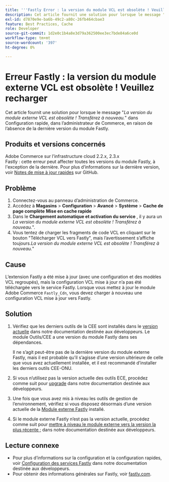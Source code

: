 ```yaml
---
title: '''Fastly Error : la version du module VCL est obsolète ! Veuillez recharger"'
description: Cet article fournit une solution pour lorsque le message "*Plugin VCL version est obsolète ! Transférez à nouveau.*" dans Configuration rapide, dans l’administrateur Commerce, en raison de l’absence de la dernière installation du module Fastly.
exl-id: d7870e9e-ba6b-49c2-a80c-26fb464cbae3
feature: Best Practices, Cache
role: Developer
source-git-commit: 1d2e0c1b4a8e3d79a362500ee3ec7bde84a6ce0d
workflow-type: tm+mt
source-wordcount: '397'
ht-degree: 0%

---
```


# Erreur Fastly : la version du module externe VCL est obsolète ! Veuillez recharger

Cet article fournit une solution pour lorsque le message &quot;*La version du module externe VCL est obsolète ! Transférez à nouveau.*&quot; dans Configuration rapide, dans l’administrateur de Commerce, en raison de l’absence de la dernière version du module Fastly.

## Produits et versions concernés

Adobe Commerce sur l’infrastructure cloud 2.2.x, 2.3.x<br>
Fastly : cette erreur peut affecter toutes les versions du module Fastly, à l&#39;exception de la dernière. Pour plus d’informations sur la dernière version, voir [Notes de mise à jour rapides](https://github.com/fastly/fastly-magento2/releases) sur GitHub.

## Problème

1. Connectez-vous au panneau d’administration de Commerce.
1. Accédez à **Magasins** > **Configuration** > **Avancé** > **Système** > **Cache de page complète**   **Mise en cache rapide**
1. Dans le **Chargement automatique et activation du service** , il y aura un *La version du module externe VCL est obsolète ! Transférez à nouveau.*&quot;.
1. Vous tentez de charger les fragments de code VCL en cliquant sur le bouton &quot;Télécharger VCL vers Fastly&quot;, mais l’avertissement s’affiche toujours.*La version du module externe VCL est obsolète ! Transférez à nouveau.*&quot;

## Cause

L’extension Fastly a été mise à jour (avec une configuration et des modèles VCL regroupés), mais la configuration VCL mise à jour n’a pas été téléchargée vers le service Fastly. Lorsque vous mettez à jour le module Adobe Commerce `Fastly_Cdn`, vous devez charger à nouveau une configuration VCL mise à jour vers Fastly.

## Solution

1. Vérifiez que les derniers outils de la CEE sont installés dans le [version actuelle](https://experienceleague.adobe.com/docs/commerce-cloud-service/user-guide/release-notes/cloud-tools-suite.html) dans notre documentation destinée aux développeurs. Le module Outils/CEE a une version du module Fastly dans ses dépendances.

   Il ne s’agit peut-être pas de la dernière version du module externe Fastly, mais il est probable qu’il s’agisse d’une version ultérieure de celle que vous avez actuellement installée, et il est recommandé d’installer les derniers outils CEE-ONU.

1. Si vous n’utilisez pas la version actuelle des outils ECE, procédez comme suit pour [upgrade](https://experienceleague.adobe.com/docs/commerce-cloud-service/user-guide/dev-tools/ece-tools/update-package.html) dans notre documentation destinée aux développeurs.
1. Une fois que vous avez mis à niveau les outils de gestion de l’environnement, vérifiez si vous disposez désormais d’une version actuelle de la [Module externe Fastly](https://github.com/fastly/fastly-magento2/tree/master/etc/vcl_snippets) installé.
1. Si le module externe Fastly n’est pas la version actuelle, procédez comme suit pour [mettre à niveau le module externe vers la version la plus récente ;](https://experienceleague.adobe.com/docs/commerce-cloud-service/user-guide/cdn/setup-fastly/fastly-configuration.html#upgrade-the-fastly-module) dans notre documentation destinée aux développeurs.

## Lecture connexe

* Pour plus d’informations sur la configuration et la configuration rapides, voir [Configuration des services Fastly](https://experienceleague.adobe.com/docs/commerce-cloud-service/user-guide/cdn/fastly.html) dans notre documentation destinée aux développeurs.
* Pour obtenir des informations générales sur Fastly, voir [fastly.com](https://www.fastly.com/).
